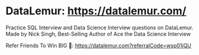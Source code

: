 # DataLemur: https://datalemur.com/

Practice SQL Interview and Data Science Interview questions on DataLemur. Made by Nick Singh, Best-Selling Author of Ace the Data Science Interview

Refer Friends To Win BIG 🎁: https://datalemur.com?referralCode=wsp01iQU
